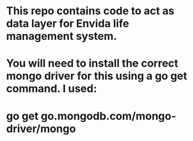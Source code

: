 # This repo contains code to act as data layer for Envida life management system.

# You will need to install the correct mongo driver for this using a go get command. I used:
# go get go.mongodb.com/mongo-driver/mongo
